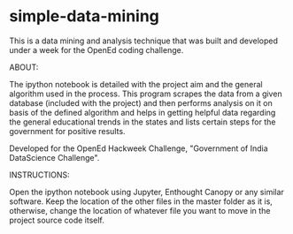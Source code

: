 # simple-data-mining
This is a data mining and analysis technique that was built and developed under a week for the OpenEd coding challenge.

ABOUT:

The ipython notebook is detailed with the project aim and the general algorithm used in the process.
This program scrapes the data from a given database (included with the project) and then performs analysis on it on basis of the defined algorithm and helps in getting helpful data regarding the general educational trends in the states and lists certain steps for the government for positive results.


Developed for the OpenEd Hackweek Challenge, "Government of India DataScience Challenge".

INSTRUCTIONS:

Open the ipython notebook using Jupyter, Enthought Canopy or any similar software. Keep the location of the other files in the master folder as it is, otherwise, change the location of whatever file you want to move in the project source code itself.
